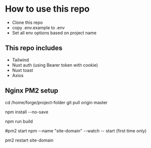 # How to use this repo

- Clone this repo
- copy .env.example to .env
- Set all env options based on project name

## This repo includes
- Tailwind
- Nuxt auth (using Bearer token with cookie)
- Nuxt toast
- Axios


## Nginx PM2 setup
cd /home/forge/project-folder
git pull origin master

npm install --no-save

npm run build

#pm2 start npm --name "site-domain" --watch -- start (first time only)

pm2 restart site-domain
